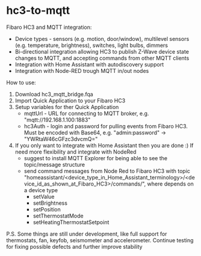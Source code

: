 # hc3-to-mqtt
Fibaro HC3 and MQTT integration:
   * Device types - sensors (e.g. motion, door/window), multilevel sensors (e.g. temperature, brightness), switches, light bulbs, dimmers
   * Bi-directional integration allowing HC3 to publish Z-Wave device state changes to MQTT, and accepting commands from other MQTT clients
   * Integration with Home Assistant with autodiscovery support
   * Integration with Node-RED trough MQTT in/out nodes


How to use:
1. Download hc3_mqtt_bridge.fqa
2. Import Quick Application to your Fibaro HC3
3. Setup variables for ther Quick Application
   * mqttUrl - URL for connecting to MQTT broker, e.g. "mqtt://192.168.1.100:1883"
   * hc3Auth - login and password for pulling events from Fibaro HC3. Must be encoded with Base64, e.g. "admin:password" -> "YWRtaW46cGFzc3dvcmQ="
4. If you only want to integrate with Home Assistant then you are done :) If need more flexibility and integrate with NodeRed
   * suggest to install MQTT Explorer for being able to see the topic/message structure
   * send command messages from Node Red to Fibaro HC3 with topic "homeassistant/<device_type_in_Home_Assistant_terminology>/<device_id_as_shown_at_Fibaro_HC3>/commands/<command>", where <command> depends on a device type
      * setValue
      * setBrightness 
      * setPosition
      * setThermostatMode
      * setHeatingThermostatSetpoint

P.S. Some things are still under development, like full support for thermostats, fan, keyfob, seismometer and accelerometer. Continue testing for fixing possible defects and further improve stability
